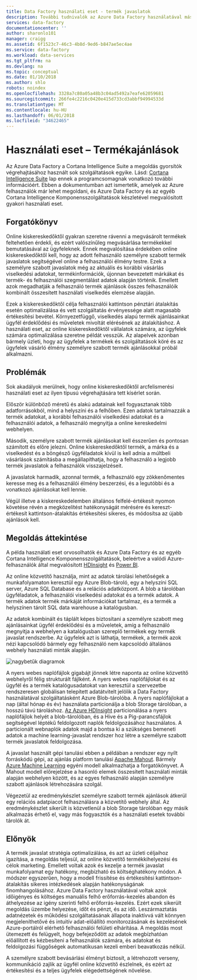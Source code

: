 ```yaml
---
title: Data Factory használati eset - termék javaslatok
description: További tudnivalók az Azure Data Factory használatával más szolgáltatásokkal együtt használati eset.
services: data-factory
documentationcenter: ''
author: sharonlo101
manager: craigg
ms.assetid: 6f1523c7-46c3-4b8d-9ed6-b847ae5ec4ae
ms.service: data-factory
ms.workload: data-services
ms.tgt_pltfrm: na
ms.devlang: na
ms.topic: conceptual
ms.date: 01/10/2018
ms.author: shlo
robots: noindex
ms.openlocfilehash: 3328a7c80a05a48b3c04ad5492a7eafe62059681
ms.sourcegitcommit: 266fe4c2216c0420e415d733cd3abbf94994533d
ms.translationtype: MT
ms.contentlocale: hu-HU
ms.lasthandoff: 06/01/2018
ms.locfileid: "34622465"
---
```

# <a name="use-case---product-recommendations"></a>Használati eset – Termékajánlások
Az Azure Data Factory a Cortana Intelligence Suite a megoldás gyorsítók végrehajtásához használt sok szolgáltatások egyike.  Lásd: [Cortana Intelligence Suite](http://www.microsoft.com/cortanaanalytics) lap ennek a programcsomagnak vonatkozó további információért. Ebben a dokumentumban azt ismertetik, amelyek az Azure felhasználók már lehet megoldani, és Azure Data Factory és az egyéb Cortana Intelligence Komponensszolgáltatások készletével megvalósított gyakori használati eset.

## <a name="scenario"></a>Forgatókönyv
Online kiskereskedőktől gyakran szeretne rávenni a megvásárolt termékek feltehetően érdekli, és ezért valószínűleg megvásárlása termékekkel bemutatásával az ügyfeleknek. Ennek megvalósítása érdekében online kiskereskedőktől kell, hogy az adott felhasználó személyre szabott termék javaslatok segítségével online a felhasználói élmény testre. Ezek a személyre szabott javaslatok még az aktuális és korábbi vásárlás viselkedési adatokat, termékinformációk, újonnan bevezetett márkákat és termék- és felhasználói szegmentálást adatok alapján történik.  Emellett azok megadhatják a felhasználó termék ajánlások összes felhasználóik kombinált összesített használati viselkedés elemzése alapján.

Ezek a kiskereskedőktől célja felhasználói kattintson pénztári átalakítás esetén optimalizálása és vett szolgáltatás érvényessége alatt magasabb értékesítési bevétel.  Környezetfüggő, viselkedés alapú termék ajánlásainkat ügyfél érdeklődési és műveletek mivoltát elérésének az átalakításhoz. A használati eset, az online kiskereskedőktől vállalatok számára, az ügyfelek számára optimalizálása szeretne példát vesszük. Az alapelvek azonban bármely üzleti, hogy az ügyfelek a termékek és szolgáltatások köré és az ügyfelek vásárló élmény személyre szabott termék ajánlásokkal próbál alkalmazni.

## <a name="challenges"></a>Problémák
Sok akadályok merülnek, hogy online kiskereskedőktől arcfelismerési használati eset az ilyen típusú végrehajtására tett kísérlet során. 

Először különböző méretű és alakú adatainak kell fogyasztanak több adatforrásokból, mind a helyszíni és a felhőben. Ezen adatok tartalmazzák a termék adatokat, a korábbi felhasználói viselkedési adatokat és a felhasználói adatok, a felhasználó megnyitja a online kereskedelmi webhelyen. 

Második, személyre szabott termék ajánlásokat kell ésszerűen és pontosan számított és előre jelezni. Online kiskereskedőktől termék, a márka és a viselkedést és a böngésző ügyféladatok kívül is kell adnia a múltbeli vásárlások számításba a megállapíthatja, hogy a felhasználó a legjobb termék javaslatok a felhasználók visszajelzéseit. 

A javaslatok harmadik, azonnal termék, a felhasználó egy zökkenőmentes keresse meg és a felhasználói élmény beszerzési, és a legutóbbi és a vonatkozó ajánlásokat kell lennie. 

Végül illetve a kiskereskedelemben általános felfelé-értékesít nyomon követése révén a megközelítést hatékonyságát mérésére és kereszt-értékesít kattintson-átalakítás értékesítési sikeres, és módosítsa az újabb ajánlások kell.

## <a name="solution-overview"></a>Megoldás áttekintése
A példa használati eset orvosolhatók és Azure Data Factory és az egyéb Cortana Intelligence Komponensszolgáltatások, beleértve a valódi Azure-felhasználók által megvalósított [HDInsight](https://azure.microsoft.com/services/hdinsight/) és [Power BI](https://powerbi.microsoft.com/).

Az online közvetítő használja, mint az adatok tárolási lehetőségek a munkafolyamaton keresztül egy Azure Blob-tároló, egy a helyszíni SQL server, Azure SQL Database és a relációs adatközpont.  A blob a tárolóban ügyféladatok, a felhasználói viselkedési adatokat és a termék adatok. A termék adatok termék márkáját információkat tartalmaz, és a termék a helyszínen tárolt SQL data warehouse a katalógusban. 

Az adatok kombinált és táplált képes biztosítani a személyre szabott meg ajánlásainkat ügyfél érdeklődési és a műveletek, amíg a felhasználó megnyitja a webhelyen a katalógusban szereplő termékek egy termék javaslat rendszerbe. Az ügyfelek azt is láthatja, termékek, a termék azok nézi kapcsolódó bármely egy felhasználó nem kapcsolódó általános webhely használati minták alapján.

![nagybetűk diagramok](./media/data-factory-product-reco-usecase/diagram-1.png)

A nyers webes naplófájlok gigabájt jönnek létre naponta az online közvetítő webhelyről félig strukturált fájlként. A nyers webes naplófájlokat és az ügyfél és a termék katalógusadatokat van keresztül a szervezetbe rendszeresen globálisan telepített adatátvitelt jelölik a Data Factory használatával szolgáltatásként Azure Blob-tárolóba. A nyers naplófájlokat a nap (által hónap és év) használata particionálja a blob Storage tárolóban, a hosszú távú tároláshoz.  [Az Azure HDInsight](https://azure.microsoft.com/services/hdinsight/) particionálása a nyers naplófájlok helyét a blob-tárolóban, és a Hive és a Pig-parancsfájlok segítségével léptékű feldolgozott naplók feldolgozásához használatos. A particionált webnaplók adatok majd a bontsa ki a szükséges bemeneti adatok a machine learning-javaslat rendszer hoz létre a személyre szabott termék javaslatok feldolgozása.

A javaslat használt gépi tanulási ebben a példában a rendszer egy nyílt forráskódú gépi, az ajánlás platform tanulási [Apache Mahout](http://mahout.apache.org/).  Bármely [Azure Machine Learning](https://azure.microsoft.com/services/machine-learning/) egyéni modell alkalmazhatja a forgatókönyvet.  A Mahout modell előrejelzése a hasonló elemek összesített használati minták alapján webhelyen között, és az egyes felhasználó alapján személyre szabott ajánlások létrehozására szolgál.

Végezetül az eredménykészlet személyre szabott termék ajánlások átkerül egy relációs adatpiacot felhasználásra a közvetítő webhely által.  Az eredménykészlet sikerült is közvetlenül a blob Storage tárolóban egy másik alkalmazás érhető el, vagy más fogyasztók és a használati esetek további tárolók át.

## <a name="benefits"></a>Előnyök
A termék javaslat stratégia optimalizálása, és azt az üzleti céljaihoz igazítása, a megoldás teljesül, az online közvetítő termékkihelyezési és célok marketing. Emellett voltak azok és kezelje a termék javaslat munkafolyamat egy hatékony, megbízható és költséghatékony módon. A módszer egyszerűen, hogy a modell frissítése és értékesítési kattintson-átalakítás sikeres intézkedések alapján hatékonyságának finomhangolásához. Azure Data Factory használatával voltak azok időigényes és költséges manuális felhő erőforrás-kezelés abandon és áthelyezése az igény szerinti felhő erőforrás-kezelés. Ezért ezek sikerült megoldás üzembe helyezése, időt és pénzt, és az idő. Leszármaztatás adatnézetek és működési szolgáltatásának állapota inaktívvá vált könnyen megjeleníthetővé és intuitív adat-előállító monitorozásának és kezelésének Azure-portálról elérhető felhasználói felületi elhárítása. A megoldás most ütemezett és felügyelt, hogy befejeződött az adatok megbízhatóan előállított és kézbesíteni a felhasználók számára, és adatokat és feldolgozási függőségek automatikusan kezeli emberi beavatkozás nélkül.

A személyre szabott bevásárlási élményt biztosít, a létrehozott verseny, kommunikáció zajlik az ügyfél online közvetítő észlelnek, és ezért az értékesítési és a teljes ügyfelek elégedettségének növelése.

